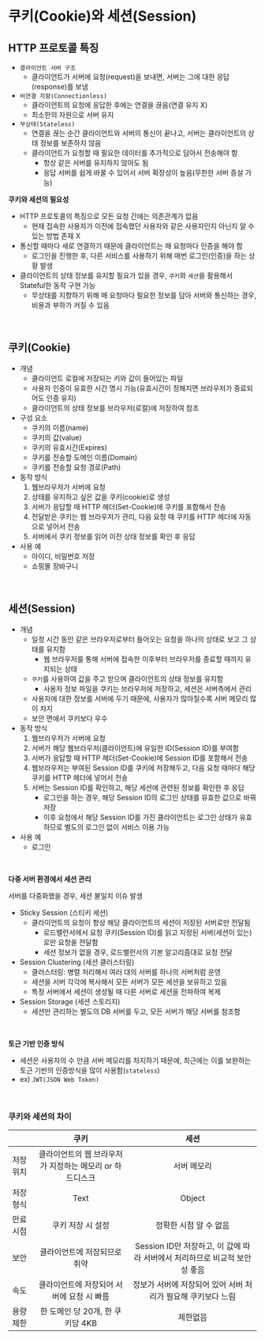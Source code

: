 # 쿠키(Cookie)와 세션(Session)


## HTTP 프로토콜 특징

- `클라이언트 서버 구조`
    - 클라이언트가 서버에 요청(request)을 보내면, 서버는 그에 대한 응답(response)를 보냄
- `비연결 지향(Connectionless)`
    - 클라이언트의 요청에 응답한 후에는 연결을 끊음(연결 유지 X)
    - 최소한의 자원으로 서버 유지
- `무상태(Stateless)`
    - 연결을 끊는 순간 클라이언트와 서버의 통신이 끝나고, 서버는 클라이언트의 상태 정보를 보존하지 않음
    - 클라이언트가 요청할 때 필요한 데이터를 추가적으로 담아서 전송해야 함
        - 항상 같은 서버를 유지하지 않아도 됨
        - 응답 서버를 쉽게 바꿀 수 있어서 서버 확장성이 높음(무한한 서버 증설 가능)


**쿠키와 세션의 필요성**

- HTTP 프로토콜의 특징으로 모든 요청 간에는 의존관계가 없음
    - 현재 접속한 사용자가 이전에 접속했던 사용자와 같은 사용자인지 아닌지 알 수 있는 방법 존재 X
- 통신할 때마다 새로 연결하기 때문에 클라이언트는 매 요청마다 인증을 해야 함
    - 로그인을 진행한 후, 다른 서비스를 사용하기 위해 매번 로그인(인증)을 하는 상황 발생
-  클라이언트의 상태 정보를 유지할 필요가 있을 경우, `쿠키`와 `세션`을 활용해서 Stateful한 동작 구현 가능
    - 무상태를 지향하기 위해 매 요청마다 필요한 정보를 담아 서버와 통신하는 경우, 비용과 부하가 커질 수 있음


<br/>

## 쿠키(Cookie)

- 개념
    - 클라이언트 로컬에 저장되는 키와 값이 들어있는 파일
    - 사용자 인증이 유효한 시간 명시 가능(유효시간이 정해지면 브라우저가 종료되어도 인증 유지)
    - 클라이언트의 상태 정보를 브라우저(로컬)에 저장하여 참조
- 구성 요소
    - 쿠키의 이름(name)
    - 쿠키의 값(value)
    - 쿠키의 유효시간(Expires)
    - 쿠키를 전송할 도메인 이름(Domain)
    - 쿠키를 전송할 요청 경로(Path)
- 동작 방식
    1. 웹브라우저가 서버에 요청
    2. 상태를 유지하고 싶은 값을 쿠키(cookie)로 생성
    3. 서버가 응답할 때 HTTP 헤더(Set-Cookie)에 쿠키를 포함해서 전송
    4. 전달받은 쿠키는 웹 브라우저가 관리, 다음 요청 때 쿠키를 HTTP 헤더에 자동으로 넣어서 전송
    5. 서버에서 쿠키 정보를 읽어 이전 상태 정보를 확인 후 응답
- 사용 예
    - 아이디, 비밀번호 저장
    - 쇼핑몰 장바구니


<br/>

## 세션(Session)

- 개념
    - 일정 시간 동안 같은 브라우저로부터 들어오는 요청을 하나의 상태로 보고 그 상태를 유지함
        - 웹 브라우저를 통해 서버에 접속한 이후부터 브라우저를 종료할 때까지 유지되는 상태
    - `쿠키`를 사용하여 값을 주고 받으며 클라이언트의 상태 정보를 유지함
        - 사용자 정보 파일을 쿠키는 브라우저에 저장하고, 세션은 서버측에서 관리
    - 사용자에 대한 정보를 서버에 두기 때문에, 사용자가 많아질수록 서버 메모리 많이 차지
    - 보안 면에서 쿠키보다 우수
- 동작 방식
    1. 웹브라우저가 서버에 요청
    2. 서버가 해당 웹브라우저(클라이언트)에 유일한 ID(Session ID)를 부여함
    3. 서버가 응답할 때 HTTP 헤더(Set-Cookie)에 Session ID를 포함해서 전송
    4. 웹브라우저는 부여된 Session ID를 쿠키에 저장해두고, 다음 요청 때마다 해당 쿠키를 HTTP 헤더에 넣어서 전송
    5. 서버는 Session ID를 확인하고, 해당 세션에 관련된 정보를 확인한 후 응답
        - 로그인을 하는 경우, 해당 Session ID의 로그인 상태를 유효한 값으로 바꿔 저장
        - 이후 요청에서 해당 Session ID를 가진 클라이언트는 로그인 상태가 유효하므로 별도의 로그인 없이 서비스 이용 가능
- 사용 예
    - 로그인

<br/>

**다중 서버 환경에서 세션 관리**

서버를 다중화했을 경우, 세션 불일치 이슈 발생

- Sticky Session (스티키 세션)
    - 클라이언트의 요청이 항상 해당 클라이언트의 세션이 저장된 서버로만 전달됨
        - 로드밸런서에서 요청 쿠키(Session ID)를 읽고 지정된 서버(세션이 있는)로만 요청을 전달함
        - 세션 정보가 없을 경우, 로드밸런서의 기본 알고리즘대로 요청 전달
- Session Clustering (세션 클러스터링)
    - 클러스터링: 병렬 처리해서 여러 대의 서버를 하나의 서버처럼 운영
    - 세션을 서버 각각에 복사해서 모든 서버가 모든 세션을 보유하고 있음
    - 특정 서버에서 세션이 생성될 때 다른 서버로 세션을 전파하여 복제
- Session Storage (세션 스토리지)
    - 세션만 관리하는 별도의 DB 서버를 두고, 모든 서버가 해당 서버를 참조함

<br/>

**토근 기반 인증 방식**
- 세션은 사용자의 수 만큼 서버 메모리를 차지하기 때문에, 최근에는 이를 보완하는 토근 기반의 인증방식을 많이 사용함(`stateless`)
- ex) `JWT(JSON Web Token)` 


<br/>



### 쿠키와 세션의 차이

||쿠키|세션|
|-----|:---------:|:------:|
|저장 위치|클라이언트의 웹 브라우저가 지정하는 메모리 or 하드디스크|서버 메모리|
|저장 형식|Text|Object|
|만료 시점|쿠키 저장 시 설정|정확한 시점 알 수 없음|
|보안|클라이언트에 저장되므로 취약|Session ID만 저장하고, 이 값에 따라 서버에서 처리하므로  비교적 보안성 좋음|
|속도|클라이언트에 저장되어 서버에 요청 시 빠름|정보가 서버에 저장되어 있어 서버 처리가 필요해 쿠키보다 느림|
|용량 제한|한 도메인 당 20개, 한 쿠키당 4KB|제한없음|

